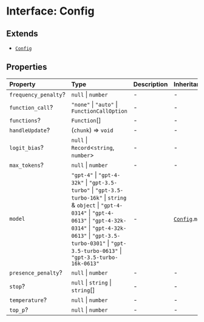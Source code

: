 # Interface: Config

## Extends

- [`Config`](../../Base/interfaces/Config.md)

## Properties

| Property | Type | Description | Inheritance | Source |
| :------ | :------ | :------ | :------ | :------ |
| `frequency_penalty`? | `null` \| `number` | - | - | [src/model/types.ts:56](https://github.com/dexaai/llm-tools/blob/2b78745/src/model/types.ts#L56) |
| `function_call`? | `"none"` \| `"auto"` \| `FunctionCallOption` | - | - | [src/model/types.ts:57](https://github.com/dexaai/llm-tools/blob/2b78745/src/model/types.ts#L57) |
| `functions`? | `Function`[] | - | - | [src/model/types.ts:58](https://github.com/dexaai/llm-tools/blob/2b78745/src/model/types.ts#L58) |
| `handleUpdate`? | (`chunk`) => `void` | - | - | [src/model/types.ts:55](https://github.com/dexaai/llm-tools/blob/2b78745/src/model/types.ts#L55) |
| `logit_bias`? | `null` \| `Record`\<`string`, `number`\> | - | - | [src/model/types.ts:59](https://github.com/dexaai/llm-tools/blob/2b78745/src/model/types.ts#L59) |
| `max_tokens`? | `null` \| `number` | - | - | [src/model/types.ts:60](https://github.com/dexaai/llm-tools/blob/2b78745/src/model/types.ts#L60) |
| `model` | `"gpt-4"` \| `"gpt-4-32k"` \| `"gpt-3.5-turbo"` \| `"gpt-3.5-turbo-16k"` \| `string` & `object` \| `"gpt-4-0314"` \| `"gpt-4-0613"` \| `"gpt-4-32k-0314"` \| `"gpt-4-32k-0613"` \| `"gpt-3.5-turbo-0301"` \| `"gpt-3.5-turbo-0613"` \| `"gpt-3.5-turbo-16k-0613"` | - | [`Config`](../../Base/interfaces/Config.md).`model` | [src/model/types.ts:61](https://github.com/dexaai/llm-tools/blob/2b78745/src/model/types.ts#L61) |
| `presence_penalty`? | `null` \| `number` | - | - | [src/model/types.ts:62](https://github.com/dexaai/llm-tools/blob/2b78745/src/model/types.ts#L62) |
| `stop`? | `null` \| `string` \| `string`[] | - | - | [src/model/types.ts:63](https://github.com/dexaai/llm-tools/blob/2b78745/src/model/types.ts#L63) |
| `temperature`? | `null` \| `number` | - | - | [src/model/types.ts:64](https://github.com/dexaai/llm-tools/blob/2b78745/src/model/types.ts#L64) |
| `top_p`? | `null` \| `number` | - | - | [src/model/types.ts:65](https://github.com/dexaai/llm-tools/blob/2b78745/src/model/types.ts#L65) |
